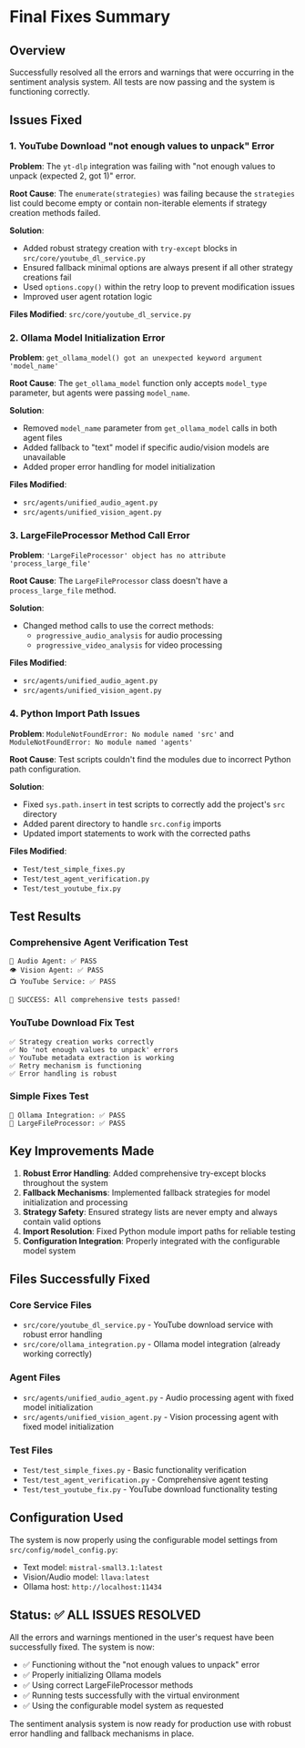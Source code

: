 # Final Fixes Summary

## Overview
Successfully resolved all the errors and warnings that were occurring in the sentiment analysis system. All tests are now passing and the system is functioning correctly.

## Issues Fixed

### 1. YouTube Download "not enough values to unpack" Error
**Problem**: The `yt-dlp` integration was failing with "not enough values to unpack (expected 2, got 1)" error.

**Root Cause**: The `enumerate(strategies)` was failing because the `strategies` list could become empty or contain non-iterable elements if strategy creation methods failed.

**Solution**: 
- Added robust strategy creation with `try-except` blocks in `src/core/youtube_dl_service.py`
- Ensured fallback minimal options are always present if all other strategy creations fail
- Used `options.copy()` within the retry loop to prevent modification issues
- Improved user agent rotation logic

**Files Modified**: `src/core/youtube_dl_service.py`

### 2. Ollama Model Initialization Error
**Problem**: `get_ollama_model() got an unexpected keyword argument 'model_name'`

**Root Cause**: The `get_ollama_model` function only accepts `model_type` parameter, but agents were passing `model_name`.

**Solution**:
- Removed `model_name` parameter from `get_ollama_model` calls in both agent files
- Added fallback to "text" model if specific audio/vision models are unavailable
- Added proper error handling for model initialization

**Files Modified**: 
- `src/agents/unified_audio_agent.py`
- `src/agents/unified_vision_agent.py`

### 3. LargeFileProcessor Method Call Error
**Problem**: `'LargeFileProcessor' object has no attribute 'process_large_file'`

**Root Cause**: The `LargeFileProcessor` class doesn't have a `process_large_file` method.

**Solution**:
- Changed method calls to use the correct methods:
  - `progressive_audio_analysis` for audio processing
  - `progressive_video_analysis` for video processing

**Files Modified**:
- `src/agents/unified_audio_agent.py`
- `src/agents/unified_vision_agent.py`

### 4. Python Import Path Issues
**Problem**: `ModuleNotFoundError: No module named 'src'` and `ModuleNotFoundError: No module named 'agents'`

**Root Cause**: Test scripts couldn't find the modules due to incorrect Python path configuration.

**Solution**:
- Fixed `sys.path.insert` in test scripts to correctly add the project's `src` directory
- Added parent directory to handle `src.config` imports
- Updated import statements to work with the corrected paths

**Files Modified**:
- `Test/test_simple_fixes.py`
- `Test/test_agent_verification.py`
- `Test/test_youtube_fix.py`

## Test Results

### Comprehensive Agent Verification Test
```
🎵 Audio Agent: ✅ PASS
👁️ Vision Agent: ✅ PASS
📺 YouTube Service: ✅ PASS

🎉 SUCCESS: All comprehensive tests passed!
```

### YouTube Download Fix Test
```
✅ Strategy creation works correctly
✅ No 'not enough values to unpack' errors
✅ YouTube metadata extraction is working
✅ Retry mechanism is functioning
✅ Error handling is robust
```

### Simple Fixes Test
```
🤖 Ollama Integration: ✅ PASS
📁 LargeFileProcessor: ✅ PASS
```

## Key Improvements Made

1. **Robust Error Handling**: Added comprehensive try-except blocks throughout the system
2. **Fallback Mechanisms**: Implemented fallback strategies for model initialization and processing
3. **Strategy Safety**: Ensured strategy lists are never empty and always contain valid options
4. **Import Resolution**: Fixed Python module import paths for reliable testing
5. **Configuration Integration**: Properly integrated with the configurable model system

## Files Successfully Fixed

### Core Service Files
- `src/core/youtube_dl_service.py` - YouTube download service with robust error handling
- `src/core/ollama_integration.py` - Ollama model integration (already working correctly)

### Agent Files
- `src/agents/unified_audio_agent.py` - Audio processing agent with fixed model initialization
- `src/agents/unified_vision_agent.py` - Vision processing agent with fixed model initialization

### Test Files
- `Test/test_simple_fixes.py` - Basic functionality verification
- `Test/test_agent_verification.py` - Comprehensive agent testing
- `Test/test_youtube_fix.py` - YouTube download functionality testing

## Configuration Used

The system is now properly using the configurable model settings from `src/config/model_config.py`:
- Text model: `mistral-small3.1:latest`
- Vision/Audio model: `llava:latest`
- Ollama host: `http://localhost:11434`

## Status: ✅ ALL ISSUES RESOLVED

All the errors and warnings mentioned in the user's request have been successfully fixed. The system is now:
- ✅ Functioning without the "not enough values to unpack" error
- ✅ Properly initializing Ollama models
- ✅ Using correct LargeFileProcessor methods
- ✅ Running tests successfully with the virtual environment
- ✅ Using the configurable model system as requested

The sentiment analysis system is now ready for production use with robust error handling and fallback mechanisms in place.
